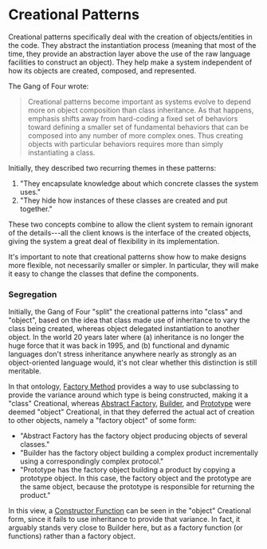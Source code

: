 # Creational Patterns
Creational patterns specifically deal with the creation of objects/entities in the code. They abstract the instantiation process (meaning that most of the time, they provide an abstraction layer above the use of the raw language facilities to construct an object). They help make a system independent of how its objects are created, composed, and represented.

The Gang of Four wrote:

> Creational patterns become important as systems evolve to depend more on object composition than class inheritance. As that happens, emphasis shifts away from hard-coding a fixed set of behaviors toward defining a smaller set of fundamental behaviors that can be composed into any number of more complex ones. Thus creating objects with particular behaviors requires more than simply instantiating a class.

Initially, they described two recurring themes in these patterns:

1. "They encapsulate knowledge about which concrete classes the system uses."
2. "They hide how instances of these classes are created and put together." 

These two concepts combine to allow the client system to remain ignorant of the details---all the client knows is the interface of the created objects, giving the system a great deal of flexibility in its implementation.

It's important to note that creational patterns show how to make designs more flexible, not necessarily smaller or simpler. In particular, they will make it easy to change the classes that define the components.

### Segregation
Initially, the Gang of Four "split" the creational patterns into "class" and "object", based on the idea that class made use of inheritance to vary the class being created, whereas object delegated instantiation to another object. In the world 20 years later where (a) inheritance is no longer the huge force that it was back in 1995, and (b) functional and dynamic languages don't stress inheritance anywhere nearly as strongly as an object-oriented language would, it's not clear whether this distinction is still meritable.

In that ontology, [Factory Method](FactoryMethod/) provides a way to use subclassing to provide the variance around which type is being constructed, making it a "class" Creational, whereas [Abstract Factory](AbstractFactory/), [Builder](Builder/), and [Prototype](Prototype/) were deemed "object" Creational, in that they deferred the actual act of creation to other objects, namely a "factory object" of some form:

* "Abstract Factory has the factory object producing objects of several classes."
* "Builder has the factory object building a complex product incrementally using a correspondingly complex protocol."
* "Prototype has the factory object building a product by copying a prototype object. In this case, the factory object and the prototype are the same object, because the prototype is responsible for returning the product."
 
In this view, a [Constructor Function](ConstructorFunction/) can be seen in the "object" Creational form, since it fails to use inheritance to provide that variance. In fact, it arguably stands very close to Builder here, but as a factory function (or functions) rather than a factory object.
